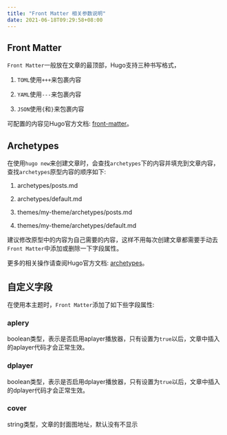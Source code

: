 ```yaml
---
title: "Front Matter 相关参数说明"
date: 2021-06-18T09:29:58+08:00
---
```


## Front Matter

`Front Matter`一般放在文章的最顶部，Hugo支持三种书写格式，

1. `TOML`使用`+++`来包裹内容

2. `YAML`使用`---`来包裹内容

3. `JSON`使用`{`和`}`来包裹内容

可配置的内容见Hugo官方文档: [front-matter](https://gohugo.io/content-management/front-matter/)。

## Archetypes

在使用`hugo new`来创建文章时，会查找`archetypes`下的内容并填充到文章内容，查找`archetypes`原型内容的顺序如下:

1. archetypes/posts.md

2. archetypes/default.md

3. themes/my-theme/archetypes/posts.md

4. themes/my-theme/archetypes/default.md

建议修改原型中的内容为自己需要的内容，这样不用每次创建文章都需要手动去`Front Matter`中添加或删除一下字段属性。

更多的相关操作请查阅Hugo官方文档: [archetypes](https://gohugo.io/content-management/archetypes/)。


## 自定义字段

在使用本主题时，`Front Matter`添加了如下些字段属性:


### aplery

boolean类型，表示是否启用aplayer播放器，只有设置为`true`以后，文章中插入的aplayer代码才会正常生效。

### dplayer

boolean类型，表示是否启用dplayer播放器，只有设置为`true`以后，文章中插入的dplayer代码才会正常生效。

### cover

string类型，文章的封面图地址，默认没有不显示